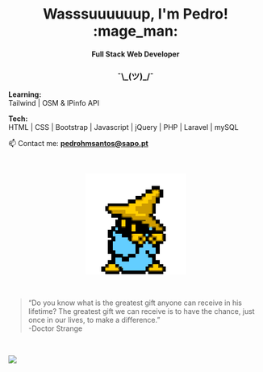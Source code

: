 <h1 align="center">Wasssuuuuuup, I'm Pedro! :mage_man:</h1>
<h4 align="center">Full Stack Web Developer</h4>
<h3 align="center"> ¯\_(ツ)_/¯</h3>

**Learning:**<br>
Tailwind | OSM & IPinfo API

**Tech:**<br>
HTML | CSS | Bootstrap | Javascript | jQuery | PHP | Laravel | mySQL

📫 Contact me: **pedrohmsantos@sapo.pt**

<br>

<p align="center">
  <img src="mage.gif" alt="Mage" />
</p>
<!-- ![](https://github.com/pedro-santos-web/pedro-santos-web/blob/main/) -->

<br>

> “Do you know what is the greatest gift anyone can receive in his lifetime? The greatest gift we can receive is to have the chance, just once in our lives, to make a difference.”
> <br>
> -Doctor Strange

<br>

![](https://komarev.com/ghpvc/?username=pedro-santos-web&color=blue&style=flat-for-the-badge&label=PROFILE+VIEWS)
